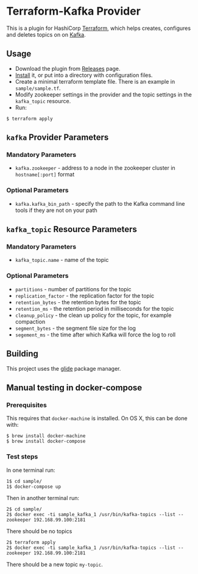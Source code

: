 # Terraform-Kafka Provider

This is a plugin for HashiCorp [Terraform](https://terraform.io/), which helps creates, configures and deletes topics on  on [Kafka](http://kafka.apache.org/).

## Usage

- Download the plugin from [Releases](https://github.com/packetloop/terraform-provider-kafka/releases) page.
- [Install](https://terraform.io/docs/plugins/basics.html) it, or put into a directory with configuration files.
- Create a minimal terraform template file.  There is an example in `sample/sample.tf`.
- Modify zookeeper settings in the provider and the topic settings in the `kafka_topic` resource.
- Run:
```
$ terraform apply
```

## `kafka` Provider Parameters

### Mandatory Parameters
- `kafka.zookeeper` - address to a node in the zookeeper cluster in `hostname[:port]` format

### Optional Parameters
- `kafka.kafka_bin_path` - specify the path to the Kafka command line tools if they are not on your path

## `kafka_topic` Resource Parameters

### Mandatory Parameters
- `kafka_topic.name` - name of the topic

### Optional Parameters
- `partitions` - number of partitions for the topic
- `replication_factor` - the replication factor for the topic
- `retention_bytes` - the retention bytes for the topic
- `retention_ms` - the retention period in milliseconds for the topic
- `cleanup_policy` - the clean up policy for the topic, for example compaction
- `segment_bytes` - the segment file size for the log
- `segement_ms` - the time after which Kafka will force the log to roll

## Building

This project uses the [glide](https://github.com/Masterminds/glide) package manager.

## Manual testing in docker-compose

### Prerequisites

This requires that `docker-machine` is installed.  On OS X, this can be done with:

```
$ brew install docker-machine
$ brew install docker-compose
```

### Test steps

In one terminal run:

```
1$ cd sample/
1$ docker-compose up
```

Then in another terminal run:

```
2$ cd sample/
2$ docker exec -ti sample_kafka_1 /usr/bin/kafka-topics --list --zookeeper 192.168.99.100:2181
```

There should be no topics

```
2$ terraform apply
2$ docker exec -ti sample_kafka_1 /usr/bin/kafka-topics --list --zookeeper 192.168.99.100:2181
```

There should be a new topic `my-topic`.
